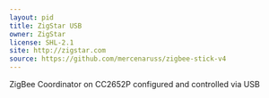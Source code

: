 ```yaml
---
layout: pid
title: ZigStar USB
owner: ZigStar
license: SHL-2.1
site: http://zigstar.com
source: https://github.com/mercenaruss/zigbee-stick-v4
---
```

ZigBee Coordinator on CC2652P configured and controlled via USB